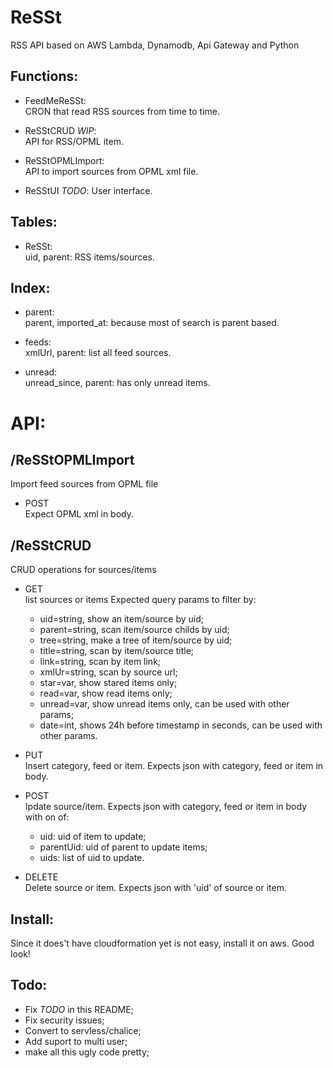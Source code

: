 ReSSt
=====

RSS API based on AWS Lambda, Dynamodb, Api Gateway and Python


Functions:
----------

- FeedMeReSSt:  
  CRON that read RSS sources from time to time.

- ReSStCRUD *WIP*:  
  API for RSS/OPML item.

- ReSStOPMLImport:  
  API to import sources from OPML xml file.

- ReSStUI *TODO*:
  User interface.


Tables:
-------

- ReSSt:  
  uid, parent: RSS items/sources.


Index:
------

- parent:   
  parent, imported_at: because most of search is parent based.

- feeds:  
  xmlUrl, parent: list all feed sources.

- unread:  
  unread_since, parent: has only unread items.


API:
====

/ReSStOPMLImport
----------------

Import feed sources from OPML file

- POST  
  Expect OPML xml in body.


/ReSStCRUD
----------

CRUD operations for sources/items

- GET  
  list sources or items
  Expected query params to filter by:
  - uid=string, show an item/source by uid;
  - parent=string, scan item/source childs by uid;
  - tree=string, make a tree of item/source by uid;
  - title=string, scan by item/source title;
  - link=string, scan by item link;
  - xmlUr=string, scan by source url;
  - star=var, show stared items only;
  - read=var, show read items only;
  - unread=var, show unread items only, can be used with other params;
  - date=int, shows 24h before timestamp in seconds, can be used with other params.  

- PUT  
  Insert category, feed or item.
  Expects json with category, feed or item in body.

- POST  
  Ipdate source/item.
  Expects json with category, feed or item in body with on of:
  - uid: uid of item to update;
  - parentUid: uid of parent to update items;
  - uids: list of uid to update.

- DELETE  
  Delete source or item.
  Expects json with 'uid' of source or item.


Install:
--------
 
Since it does't have cloudformation yet is not easy, install it on aws.
Good look!


Todo:
-----

- Fix *TODO* in this README;
- Fix security issues;
- Convert to servless/chalice;
- Add suport to multi user;
- make all this ugly code pretty;
